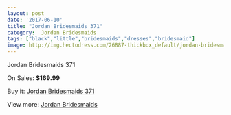 ```yaml
---
layout: post
date: '2017-06-10'
title: "Jordan Bridesmaids 371"
category:  Jordan Bridesmaids
tags: ["black","little","bridesmaids","dresses","bridesmaid"]
image: http://img.hectodress.com/26887-thickbox_default/jordan-bridesmaids-371.jpg
---
```

Jordan Bridesmaids 371

On Sales: **$169.99**
<a href="https://www.hectodress.com/-jordan-bridesmaids/12490-jordan-bridesmaids-371.html"><amp-img layout="responsive" width="600" height="600" src="//img.hectodress.com/26887-thickbox_default/jordan-bridesmaids-371.jpg" alt="Jordan Bridesmaids 371 0" /></a>

Buy it: [Jordan Bridesmaids 371](https://www.hectodress.com/-jordan-bridesmaids/12490-jordan-bridesmaids-371.html "Jordan Bridesmaids 371")

View more: [ Jordan Bridesmaids](https://www.hectodress.com/191--jordan-bridesmaids " Jordan Bridesmaids")